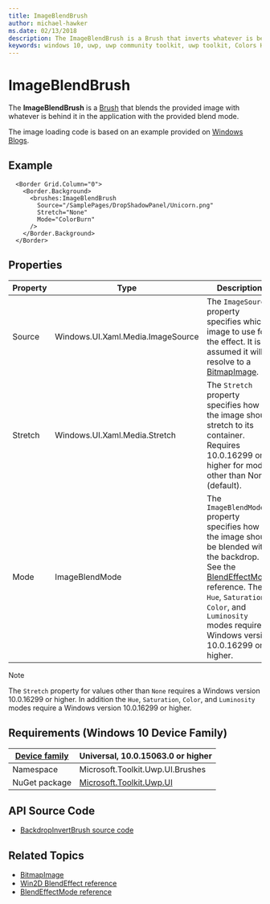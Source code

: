 ```yaml
---
title: ImageBlendBrush
author: michael-hawker
ms.date: 02/13/2018
description: The ImageBlendBrush is a Brush that inverts whatever is behind it in the application.
keywords: windows 10, uwp, uwp community toolkit, uwp toolkit, Colors Helper
---
```


# ImageBlendBrush

The **ImageBlendBrush** is a [Brush](https://docs.microsoft.com/en-us/uwp/api/windows.ui.xaml.media.brush) that blends the provided image with whatever is behind it in the application with the provided blend mode.

The image loading code is based on an example provided on [Windows Blogs](https://blogs.windows.com/buildingapps/2017/07/18/working-brushes-content-xaml-visual-layer-interop-part-one/#c57zf3bW4ylLlSvJ.97).

## Example

```xaml
  <Border Grid.Column="0">
    <Border.Background>
      <brushes:ImageBlendBrush 
        Source="/SamplePages/DropShadowPanel/Unicorn.png"
        Stretch="None"
        Mode="ColorBurn"
      />
    </Border.Background>
  </Border>
```

## Properties

| Property | Type | Description |
| -- | -- | -- |
| Source | Windows.UI.Xaml.Media.ImageSource | The `ImageSource` property specifies which image to use for the effect.  It is assumed it will resolve to a [BitmapImage](https://docs.microsoft.com/en-us/uwp/api/windows.ui.xaml.media.imaging.bitmapimage). |
| Stretch | Windows.UI.Xaml.Media.Stretch | The `Stretch` property specifies how the image should stretch to its container.  Requires 10.0.16299 or higher for modes other than None (default). |
| Mode | ImageBlendMode | The `ImageBlendMode` property specifies how the image should be blended with the backdrop.  See the [BlendEffectMode](http://microsoft.github.io/Win2D/html/T_Microsoft_Graphics_Canvas_Effects_BlendEffectMode.htm) reference.  The `Hue`, `Saturation`, `Color`, and `Luminosity` modes require a Windows version 10.0.16299 or higher. |

> [!NOTE]
The `Stretch` property for values other than `None` requires a Windows version 10.0.16299 or higher.
In addition the `Hue`, `Saturation`, `Color`, and `Luminosity` modes require a Windows version 10.0.16299 or higher.

## Requirements (Windows 10 Device Family)

| [Device family](http://go.microsoft.com/fwlink/p/?LinkID=526370) | Universal, 10.0.15063.0 or higher |
| --- | --- |
| Namespace | Microsoft.Toolkit.Uwp.UI.Brushes |
| NuGet package | [Microsoft.Toolkit.Uwp.UI](https://www.nuget.org/packages/Microsoft.Toolkit.Uwp.UI/) |

## API Source Code

- [BackdropInvertBrush source code](https://github.com/Microsoft/UWPCommunityToolkit/blob/master/Microsoft.Toolkit.Uwp/Brushes/ImageBlendBrush.cs)

## Related Topics

- [BitmapImage](https://docs.microsoft.com/en-us/uwp/api/windows.ui.xaml.media.imaging.bitmapimage)
- [Win2D BlendEffect reference](http://microsoft.github.io/Win2D/html/T_Microsoft_Graphics_Canvas_Effects_BlendEffect.htm)
- [BlendEffectMode reference](http://microsoft.github.io/Win2D/html/T_Microsoft_Graphics_Canvas_Effects_BlendEffectMode.htm)
